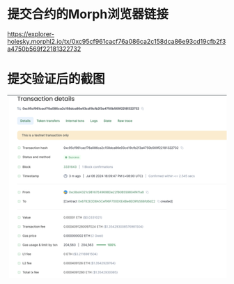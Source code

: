 # 提交合约的Morph浏览器链接
https://explorer-holesky.morphl2.io/tx/0xc95cf961cacf76a086ca2c158dca86e93cd19cfb2f3a4750b569f22181322732

# 提交验证后的截图
![](./verify.jpg)